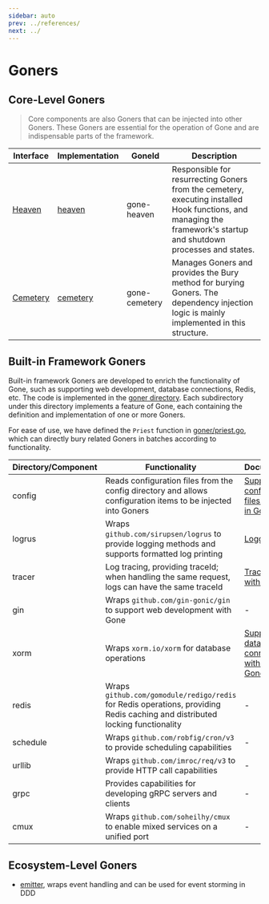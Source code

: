 ```yaml
---
sidebar: auto
prev: ../references/
next: ../
---
```

# Goners

## Core-Level Goners
> Core components are also Goners that can be injected into other Goners. These Goners are essential for the operation of Gone and are indispensable parts of the framework.

| Interface | Implementation | GoneId | Description |
|---|---|---|--|
| [Heaven](https://pkg.go.dev/github.com/gone-io/gone#Heaven) | [heaven](https://github.com/gone-io/gone/blob/12ea8e3577fbed493766f522ab002136edf3805d/heaven.go#L65) | gone-heaven | Responsible for resurrecting Goners from the cemetery, executing installed Hook functions, and managing the framework's startup and shutdown processes and states. |
| [Cemetery](https://pkg.go.dev/github.com/gone-io/gone#Cemetery) | [cemetery](https://github.com/gone-io/gone/blob/12ea8e3577fbed493766f522ab002136edf3805d/cemetery.go#L17) | gone-cemetery | Manages Goners and provides the Bury method for burying Goners. The dependency injection logic is mainly implemented in this structure. |

## Built-in Framework Goners
Built-in framework Goners are developed to enrich the functionality of Gone, such as supporting web development, database connections, Redis, etc. The code is implemented in the [goner directory](https://github.com/gone-io/gone/tree/v0.1.4/goner). Each subdirectory under this directory implements a feature of Gone, each containing the definition and implementation of one or more Goners.

For ease of use, we have defined the `Priest` function in [goner/priest.go](https://github.com/gone-io/gone/blob/v0.1.4/goner/priest.go), which can directly bury related Goners in batches according to functionality.

| Directory/Component | Functionality | Documentation |
|---|--|--|
| config | Reads configuration files from the config directory and allows configuration items to be injected into Goners | [Supporting configuration files with built-in Goners](../guide/config.md) |
| logrus | Wraps `github.com/sirupsen/logrus` to provide logging methods and supports formatted log printing | [Logging](../guide/logrus.md) |
| tracer | Log tracing, providing traceId; when handling the same request, logs can have the same traceId | [Tracking logs with traceId](../guide/tracer.md) |
| gin | Wraps `github.com/gin-gonic/gin` to support web development with Gone |-|
| xorm | Wraps `xorm.io/xorm` for database operations | [Supporting database connections with built-in Goners](../guide/xorm.md) |
| redis | Wraps `github.com/gomodule/redigo/redis` for Redis operations, providing Redis caching and distributed locking functionality |-|
| schedule | Wraps `github.com/robfig/cron/v3` to provide scheduling capabilities |-|
| urllib | Wraps `github.com/imroc/req/v3` to provide HTTP call capabilities |-|
| grpc | Provides capabilities for developing gRPC servers and clients |-|
| cmux | Wraps `github.com/soheilhy/cmux` to enable mixed services on a unified port |-|

## Ecosystem-Level Goners
- [emitter](https://github.com/gone-io/emitter), wraps event handling and can be used for event storming in DDD


